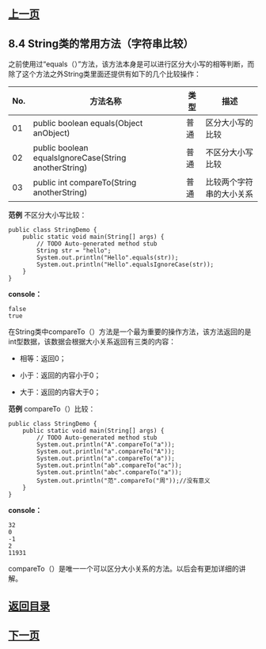 ## [上一页](course27)

## 8.4 String类的常用方法（字符串比较）

之前使用过“equals（）”方法，该方法本身是可以进行区分大小写的相等判断，而除了这个方法之外String类里面还提供有如下的几个比较操作：

 No.| 方法名称 | 类型 | 描述
 -|---|------|------|
 01| public boolean equals(Object anObject)  |普通 | 区分大小写的比较
 02| public boolean equalsIgnoreCase(String anotherString) |  普通 | 不区分大小写比较 
 03| public int compareTo(String anotherString) | 普通 | 比较两个字符串的大小关系

**范例** 不区分大小写比较：

	public class StringDemo {
		public static void main(String[] args) {
			// TODO Auto-generated method stub		
			String str = "hello";
			System.out.println("Hello".equals(str));
			System.out.println("Hello".equalsIgnoreCase(str));
		}
	}

**console：**

	false
	true

在String类中compareTo（）方法是一个最为重要的操作方法，该方法返回的是int型数据，该数据会根据大小关系返回有三类的内容：

- 相等：返回0；

- 小于：返回的内容小于0；

- 大于：返回的内容大于0；

**范例** compareTo（）比较：

	public class StringDemo {
		public static void main(String[] args) {
			// TODO Auto-generated method stub		
			System.out.println("A".compareTo("a"));
			System.out.println("a".compareTo("A"));
			System.out.println("a".compareTo("a"));
			System.out.println("ab".compareTo("ac"));
			System.out.println("abc".compareTo("a"));
			System.out.println("范".compareTo("周"));//没有意义
		}
	}


**console：**

	32
	0
	-1
	2
	11931

compareTo（）是唯一一个可以区分大小关系的方法。以后会有更加详细的讲解。


## [返回目录](https://wuchengcheng110120.github.io/learnJava)
## [下一页](course29)
